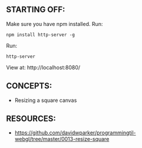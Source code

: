 ## STARTING OFF:

Make sure you have npm installed.
Run:
```
npm install http-server -g
```

Run:
```
http-server
```

View at: http://localhost:8080/

## CONCEPTS:

* Resizing a square canvas

## RESOURCES:

* https://github.com/davidwparker/programmingtil-webgl/tree/master/0013-resize-square
